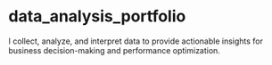 # data_analysis_portfolio
I collect, analyze, and interpret data to provide actionable insights for business decision-making and performance optimization.
